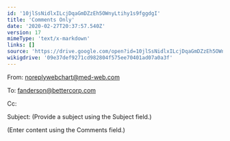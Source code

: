 ```yaml
---
id: '10jlSsNidlxILcjDqaGmDZzEh5OWnyLtihy1s9fggdgI'
title: 'Comments Only'
date: '2020-02-27T20:37:57.540Z'
version: 17
mimeType: 'text/x-markdown'
links: []
source: 'https://drive.google.com/open?id=10jlSsNidlxILcjDqaGmDZzEh5OWnyLtihy1s9fggdgI'
wikigdrive: '09e37def9271cd982804f575ee70401ad07a0a3f'
---
```

From: noreplywebchart@med-web.com

To: fanderson@bettercorp.com

Cc:

Subject: (Provide a subject using the Subject field.)

(Enter content using the Comments field.)
